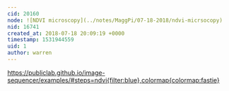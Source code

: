 ```yaml
---
cid: 20160
node: ![NDVI microscopy](../notes/MaggPi/07-18-2018/ndvi-micrsocopy)
nid: 16741
created_at: 2018-07-18 20:09:19 +0000
timestamp: 1531944559
uid: 1
author: warren
---
```


https://publiclab.github.io/image-sequencer/examples/#steps=ndvi{filter:blue},colormap{colormap:fastie}